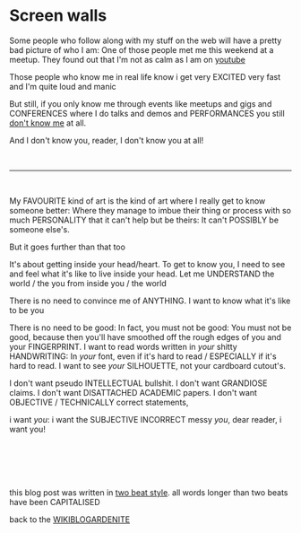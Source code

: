 # Screen walls

Some people who follow along with my stuff on the web will have a pretty bad picture of who I am: One of those people met me this weekend at a meetup. They found out that I'm not as calm as I am on [youtube](http://www.youtube.com/watch?v=9mbs0sx3z2A)

Those people who know me in real life know i get very EXCITED very fast and I'm quite loud and manic

But still, if you only know me through events like meetups and gigs and CONFERENCES where I do talks and demos and PERFORMANCES you still [don't know me](http://www.youtube.com/watch?v=Q4OIcwt8vcE) at all.

And I don't know you, reader, I don't know you at all!

<br>

---

<br>

My FAVOURITE kind of art is the kind of art where I really get to know someone better: Where they manage to imbue their thing or process with so much PERSONALITY that it can't help but be theirs: It can't POSSIBLY be someone else's.

But it goes further than that too

It's about getting inside your head/heart. To get to know you, I need to see and feel what it's like to live inside your head. Let me UNDERSTAND the world / the you from inside you / the world

There is no need to convince me of ANYTHING. I want to know what it's like to be you

There is no need to be good: In fact, you must not be good: You must not be good, because then you'll have smoothed off the rough edges of you and your FINGERPRINT. I want to read words written in *your* shitty HANDWRITING: In *your* font, even if it's hard to read / ESPECIALLY if it's hard to read. I want to see *your* SILHOUETTE, not your cardboard cutout's.

I don't want pseudo INTELLECTUAL bullshit. I don't want GRANDIOSE claims. I don't want DISATTACHED ACADEMIC papers. I don't want OBJECTIVE / TECHNICALLY correct statements,

i want *you*: i want the SUBJECTIVE INCORRECT messy *you*, dear reader, i want you!

<br>

<br>

<br>

<br>

this blog post was written in [two beat style](https://www.todepond.com/wikiblogarden/academia/style/two-beat). all words longer than two beats have been CAPITALISED

back to the [WIKIBLOGARDENITE](/wikiblogardenite)
